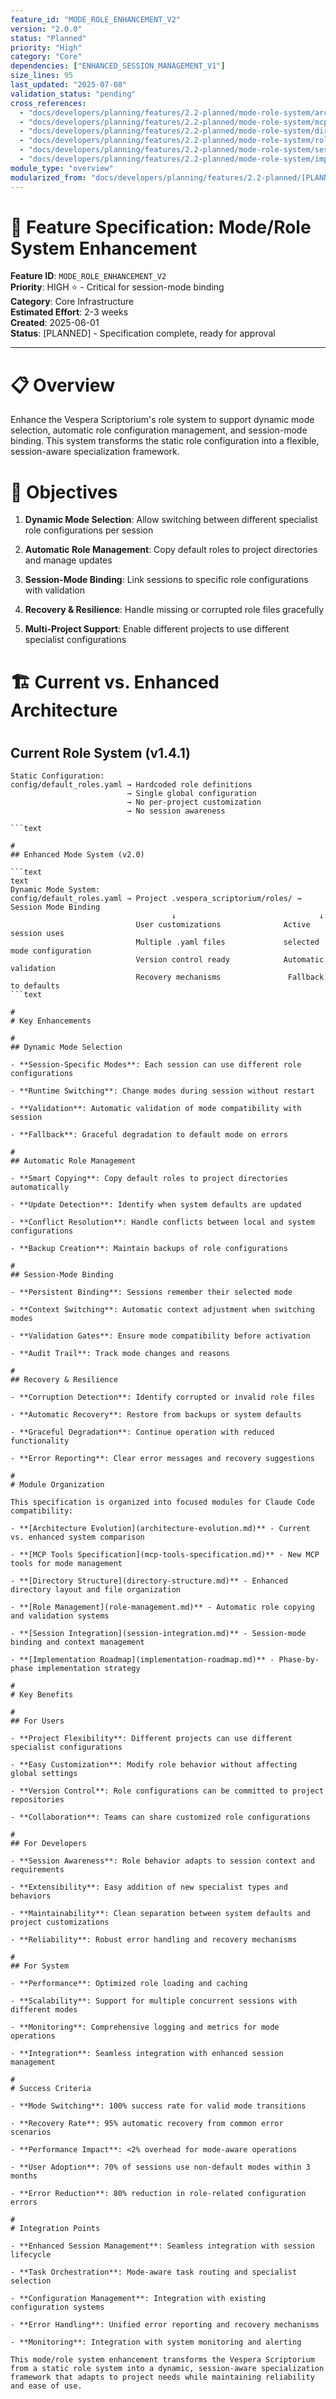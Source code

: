```yaml
---
feature_id: "MODE_ROLE_ENHANCEMENT_V2"
version: "2.0.0"
status: "Planned"
priority: "High"
category: "Core"
dependencies: ["ENHANCED_SESSION_MANAGEMENT_V1"]
size_lines: 95
last_updated: "2025-07-08"
validation_status: "pending"
cross_references:
  - "docs/developers/planning/features/2.2-planned/mode-role-system/architecture-evolution.md"
  - "docs/developers/planning/features/2.2-planned/mode-role-system/mcp-tools-specification.md"
  - "docs/developers/planning/features/2.2-planned/mode-role-system/directory-structure.md"
  - "docs/developers/planning/features/2.2-planned/mode-role-system/role-management.md"
  - "docs/developers/planning/features/2.2-planned/mode-role-system/session-integration.md"
  - "docs/developers/planning/features/2.2-planned/mode-role-system/implementation-roadmap.md"
module_type: "overview"
modularized_from: "docs/developers/planning/features/2.2-planned/[PLANNED]_mode_role_system_enhancement.md"
---
```


# 🔧 Feature Specification: Mode/Role System Enhancement

**Feature ID**: `MODE_ROLE_ENHANCEMENT_V2`  
**Priority**: HIGH ⭐ - Critical for session-mode binding  
**Category**: Core Infrastructure  
**Estimated Effort**: 2-3 weeks  
**Created**: 2025-06-01  
**Status**: [PLANNED] - Specification complete, ready for approval  

---

#
# 📋 Overview

Enhance the Vespera Scriptorium's role system to support dynamic mode selection, automatic role configuration management, and session-mode binding. This system transforms the static role configuration into a flexible, session-aware specialization framework.

#
# 🎯 Objectives

1. **Dynamic Mode Selection**: Allow switching between different specialist role configurations per session

2. **Automatic Role Management**: Copy default roles to project directories and manage updates

3. **Session-Mode Binding**: Link sessions to specific role configurations with validation

4. **Recovery & Resilience**: Handle missing or corrupted role files gracefully

5. **Multi-Project Support**: Enable different projects to use different specialist configurations

#
# 🏗️ Current vs. Enhanced Architecture

#
## Current Role System (v1.4.1)

```text
Static Configuration:
config/default_roles.yaml → Hardcoded role definitions
                          → Single global configuration
                          → No per-project customization
                          → No session awareness

```text

#
## Enhanced Mode System (v2.0)

```text
text
Dynamic Mode System:
config/default_roles.yaml → Project .vespera_scriptorium/roles/ → Session Mode Binding
                                    ↓                                ↓
                            User customizations              Active session uses
                            Multiple .yaml files             selected mode configuration
                            Version control ready            Automatic validation
                            Recovery mechanisms               Fallback to defaults
```text

#
# Key Enhancements

#
## Dynamic Mode Selection

- **Session-Specific Modes**: Each session can use different role configurations

- **Runtime Switching**: Change modes during session without restart

- **Validation**: Automatic validation of mode compatibility with session

- **Fallback**: Graceful degradation to default mode on errors

#
## Automatic Role Management

- **Smart Copying**: Copy default roles to project directories automatically

- **Update Detection**: Identify when system defaults are updated

- **Conflict Resolution**: Handle conflicts between local and system configurations

- **Backup Creation**: Maintain backups of role configurations

#
## Session-Mode Binding

- **Persistent Binding**: Sessions remember their selected mode

- **Context Switching**: Automatic context adjustment when switching modes

- **Validation Gates**: Ensure mode compatibility before activation

- **Audit Trail**: Track mode changes and reasons

#
## Recovery & Resilience

- **Corruption Detection**: Identify corrupted or invalid role files

- **Automatic Recovery**: Restore from backups or system defaults

- **Graceful Degradation**: Continue operation with reduced functionality

- **Error Reporting**: Clear error messages and recovery suggestions

#
# Module Organization

This specification is organized into focused modules for Claude Code compatibility:

- **[Architecture Evolution](architecture-evolution.md)** - Current vs. enhanced system comparison

- **[MCP Tools Specification](mcp-tools-specification.md)** - New MCP tools for mode management

- **[Directory Structure](directory-structure.md)** - Enhanced directory layout and file organization

- **[Role Management](role-management.md)** - Automatic role copying and validation systems

- **[Session Integration](session-integration.md)** - Session-mode binding and context management

- **[Implementation Roadmap](implementation-roadmap.md)** - Phase-by-phase implementation strategy

#
# Key Benefits

#
## For Users

- **Project Flexibility**: Different projects can use different specialist configurations

- **Easy Customization**: Modify role behavior without affecting global settings

- **Version Control**: Role configurations can be committed to project repositories

- **Collaboration**: Teams can share customized role configurations

#
## For Developers

- **Session Awareness**: Role behavior adapts to session context and requirements

- **Extensibility**: Easy addition of new specialist types and behaviors

- **Maintainability**: Clean separation between system defaults and project customizations

- **Reliability**: Robust error handling and recovery mechanisms

#
## For System

- **Performance**: Optimized role loading and caching

- **Scalability**: Support for multiple concurrent sessions with different modes

- **Monitoring**: Comprehensive logging and metrics for mode operations

- **Integration**: Seamless integration with enhanced session management

#
# Success Criteria

- **Mode Switching**: 100% success rate for valid mode transitions

- **Recovery Rate**: 95% automatic recovery from common error scenarios

- **Performance Impact**: <2% overhead for mode-aware operations

- **User Adoption**: 70% of sessions use non-default modes within 3 months

- **Error Reduction**: 80% reduction in role-related configuration errors

#
# Integration Points

- **Enhanced Session Management**: Seamless integration with session lifecycle

- **Task Orchestration**: Mode-aware task routing and specialist selection

- **Configuration Management**: Integration with existing configuration systems

- **Error Handling**: Unified error reporting and recovery mechanisms

- **Monitoring**: Integration with system monitoring and alerting

This mode/role system enhancement transforms the Vespera Scriptorium from a static role system into a dynamic, session-aware specialization framework that adapts to project needs while maintaining reliability and ease of use.
